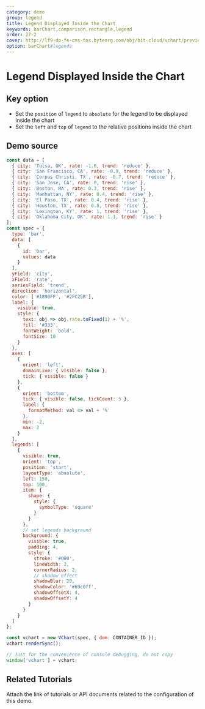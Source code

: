 ```yaml
---
category: demo
group: legend
title: Legend Displayed Inside the Chart
keywords: barChart,comparison,rectangle,legend
order: 27-2
cover: http://lf9-dp-fe-cms-tos.byteorg.com/obj/bit-cloud/vchart/preview/legend/float.png
option: barChart#legends
---
```


# Legend Displayed Inside the Chart

## Key option

- Set the `position` of `legend` to `absolute` for the legend to be displayed inside the chart
- Set the `left` and `top` of `legend` to the relative positions inside the chart

## Demo source

```javascript livedemo
const data = [
  { city: 'Tulsa, OK', rate: -1.6, trend: 'reduce' },
  { city: 'San Francisco, CA', rate: -0.9, trend: 'reduce' },
  { city: 'Corpus Christi, TX', rate: -0.7, trend: 'reduce' },
  { city: 'San Jose, CA', rate: 0, trend: 'rise' },
  { city: 'Boston, MA', rate: 0.3, trend: 'rise' },
  { city: 'Manhattan, NY', rate: 0.4, trend: 'rise' },
  { city: 'El Paso, TX', rate: 0.4, trend: 'rise' },
  { city: 'Houston, TX', rate: 0.8, trend: 'rise' },
  { city: 'Lexington, KY', rate: 1, trend: 'rise' },
  { city: 'Oklahoma City, OK', rate: 1.1, trend: 'rise' }
];
const spec = {
  type: 'bar',
  data: [
    {
      id: 'bar',
      values: data
    }
  ],
  yField: 'city',
  xField: 'rate',
  seriesField: 'trend',
  direction: 'horizontal',
  color: ['#1890FF', '#2FC25B'],
  label: {
    visible: true,
    style: {
      text: obj => obj.rate.toFixed(1) + '%',
      fill: '#333',
      fontWeight: 'bold',
      fontSize: 10
    }
  },
  axes: [
    {
      orient: 'left',
      domainLine: { visible: false },
      tick: { visible: false }
    },
    {
      orient: 'bottom',
      tick: { visible: false, tickCount: 5 },
      label: {
        formatMethod: val => val + '%'
      },
      min: -2,
      max: 2
    }
  ],
  legends: [
    {
      visible: true,
      orient: 'top',
      position: 'start',
      layoutType: 'absolute',
      left: 150,
      top: 100,
      item: {
        shape: {
          style: {
            symbolType: 'square'
          }
        }
      },
      // set legends background
      background: {
        visible: true,
        padding: 4,
        style: {
          stroke: '#000',
          lineWidth: 2,
          cornerRadius: 2,
          // shadow effect
          shadowBlur: 20,
          shadowColor: '#69c0ff',
          shadowOffsetX: 4,
          shadowOffsetY: 4
        }
      }
    }
  ]
};

const vchart = new VChart(spec, { dom: CONTAINER_ID });
vchart.renderSync();

// Just for the convenience of console debugging, do not copy
window['vchart'] = vchart;
```

## Related Tutorials

Attach the link of tutorials or API documents related to the configuration of this demo.
